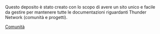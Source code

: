 Questo deposito è stato creato con lo scopo di avere un sito unico e facile da gestire per mantenere tutte le documentazioni riguardanti Thunder Network (comunità e progetti).

[Comunità](./Community/Comunità.md)